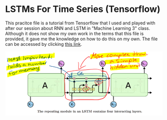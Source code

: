 # LSTMs For Time Series (Tensorflow)
This pracitce file is a tutorial from Tensorflow that I used and played with after our session about RNN and LSTM in "Machine Learning 3" class. Although it does not show my own work in the terms that this file is provided, it gave me the knowledge on how to do this on my own. The file can be accessed by clicking [this link](https://github.com/Jonashellevang/IE_MBD_2020/blob/master/LSTM%20(Tensorflow)/LSTMs%20for%20time%20series.ipynb).

![LSTM](https://github.com/Jonashellevang/IE_MBD_2020/blob/master/LSTM%20(Tensorflow)/LSTM.png)
